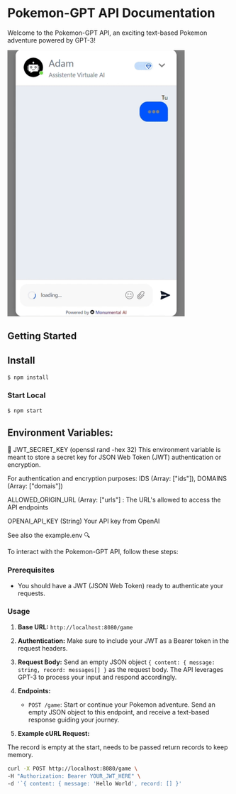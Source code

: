 # Pokemon-GPT API Documentation

Welcome to the Pokemon-GPT API, an exciting text-based Pokemon adventure powered by GPT-3! 

<img src="./github/images/pokemon-gpt.gif" alt="UI Image" height="600">

## Getting Started

## Install

```
$ npm install
```

### Start Local
```
$ npm start 
```
## Environment Variables:


🔐 JWT_SECRET_KEY (openssl rand -hex 32)
This environment variable is meant to store a secret key for JSON Web Token (JWT) authentication or encryption.

For authentication and encryption purposes: IDS (Array: ["ids"]), DOMAINS (Array: ["domais"])

ALLOWED_ORIGIN_URL (Array: ["urls"] : The URL's allowed to access the API endpoints

OPENAI_API_KEY (String) Your API key from OpenAI

See also the example.env 🔍

To interact with the Pokemon-GPT API, follow these steps:

### Prerequisites

- You should have a JWT (JSON Web Token) ready to authenticate your requests.

### Usage

1. **Base URL:** `http://localhost:8080/game`

2. **Authentication:** Make sure to include your JWT as a Bearer token in the request headers.

3. **Request Body:** Send an empty JSON object `{ content: { message: string, record: messages[] }` as the request body. The API leverages GPT-3 to process your input and respond accordingly.

4. **Endpoints:**

    - `POST /game`: Start or continue your Pokemon adventure. Send an empty JSON object to this endpoint, and receive a text-based response guiding your journey.

5. **Example cURL Request:**

The record is empty at the start, needs to be passed return records to keep memory.

```bash
curl -X POST http://localhost:8080/game \
-H "Authorization: Bearer YOUR_JWT_HERE" \
-d '`{ content: { message: 'Hello World', record: [] }'
